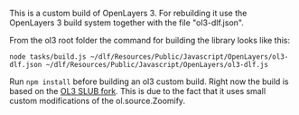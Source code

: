 This is a custom build of OpenLayers 3. For rebuilding it use the OpenLayers 3 build system together with the file "ol3-dlf.json".

From the ol3 root folder the command for building the library looks like this:

```
node tasks/build.js ~/dlf/Resources/Public/Javascript/OpenLayers/ol3-dlf.json ~/dlf/Resources/Public/Javascript/OpenLayers/ol3-dlf.js
```

Run `npm install` before building an ol3 custom build. Right now the build is based on the [OL3 SLUB fork](https://github.com/slub/ol3). This is due to
the fact that it uses small custom modifications of the ol.source.Zoomify.
